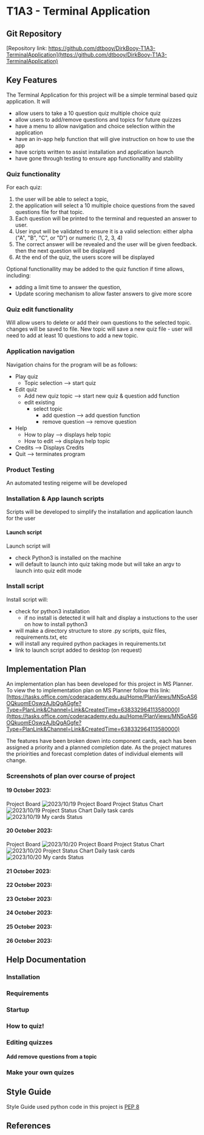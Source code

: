 # T1A3 - Terminal Application

## Git Repository
[Repository link: https://github.com/dtbooy/DirkBooy-T1A3-TerminalApplication](https://github.com/dtbooy/DirkBooy-T1A3-TerminalApplication)



## Key Features
The Terminal Application for this project will be a simple terminal based quiz application. It will 
* allow users to take a 10 question quiz multiple choice quiz 
* allow users to add/remove questions and topics for future quizzes
* have a menu to allow navigation and choice selection within the application
* have an in-app help function that will give instruction on how to use the app
* have scripts written to assist installation and application launch
* have gone through testing to ensure app functionallity and stability

### Quiz functionality
For each quiz: 
1. the user will be able to select a topic, 
1. the application will select a 10 multiple choice questions from the saved questions file for that topic. 
1. Each question will be printed to the terminal and requested an answer to user. 
1. User input will be validated to ensure it is a valid selection: either alpha ("A", "B", "C", or "D") or numeric (1, 2, 3, 4) 
1. The correct answer will be revealed and the user will be given feedback. then the next question will be displayed
1. At the end of the quiz, the users score will be displayed 

Optional functionallity may be added to the quiz function if time allows, including:
* adding a limit time to answer the question, 
* Update scoring mechanism to allow faster answers to give more score

### Quiz edit functionality
Will allow users to delete or add their own questions to the selected topic. changes will be saved to file.
New topic will save a new quiz file - user will need to add at least 10 questions to add a new topic.


### Application navigation
Navigation chains for the program will be as follows:
* Play quiz
    * Topic selection --> start quiz
* Edit quiz
    * Add new quiz topic --> start new quiz & question add function
    * edit existing
        * select topic
            * add question --> add question function
            * remove question --> remove question 
* Help
    * How to play --> displays help topic
    * How to edit --> displays help topic
* Credits --> Displays Credits
* Quit --> terminates program

### Product Testing
An automated testing reigeme will be developed

### Installation & App launch scripts
Scripts will be developed to simplify the installation and application launch for the user

#### Launch script
Launch script will 
* check Python3 is installed on the machine
* will default to launch into quiz taking mode but will take an argv to launch into quiz edit mode 

### Install script
Install script will:
* check for python3 installation
    * if no install is detected it will halt and display a instuctions to the user on how to install python3
* will make a directory structure to store .py scripts, quiz files, requirements.txt, etc
* will install any required python packages in requirements.txt 
* link to launch script added to desktop (on request)

## Implementation Plan
An implementation plan has been developed for this project in MS Planner.
To view the to implementation plan on MS Planner follow this link: [https://tasks.office.com/coderacademy.edu.au/Home/PlanViews/MN5oAS6OQkuomEOswzAJbQgAGgfe?Type=PlanLink&Channel=Link&CreatedTime=638332964113580000](https://tasks.office.com/coderacademy.edu.au/Home/PlanViews/MN5oAS6OQkuomEOswzAJbQgAGgfe?Type=PlanLink&Channel=Link&CreatedTime=638332964113580000)

The features have been broken down into component cards, each has been assigned a priority and a planned completion date. As the project matures the prioirities and forecast completion dates of individual elements will change.

### Screenshots of plan over course of project
#### 19 October 2023: 
Project Board
![2023/10/19 Project Board](./docs/20231019-board.png)
Project Status Chart
![2023/10/19 Project Status Chart](./docs/20231019-chart.png)
Daily task cards
![2023/10/19 My cards Status](./docs/20231019-mytasks.png)
#### 20 October 2023:
Project Board
![2023/10/20 Project Board](./docs/20231019-board.png)
Project Status Chart
![2023/10/20 Project Status Chart](./docs/20231019-chart.png)
Daily task cards
![2023/10/20 My cards Status](./docs/20231019-mytasks.png)
#### 21 October 2023:
#### 22 October 2023:
#### 23 October 2023:
#### 24 October 2023:
#### 25 October 2023:
#### 26 October 2023:


## Help Documentation

### Installation

### Requirements

### Startup

### How to quiz!

### Editing quizzes

#### Add remove questions from a topic

### Make your own quizes


## Style Guide
Style Guide used python code in this project is [PEP 8](https://peps.python.org/pep-0008/)

## References